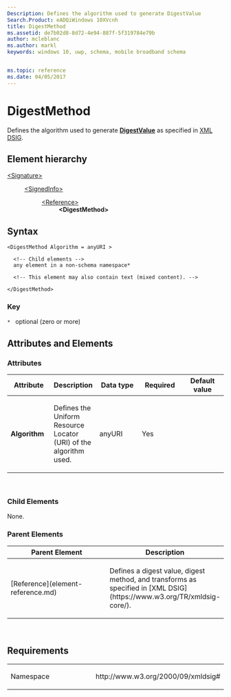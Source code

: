```yaml
---
Description: Defines the algorithm used to generate DigestValue
Search.Product: eADQiWindows 10XVcnh
title: DigestMethod
ms.assetid: de7b02d8-8d72-4e94-887f-5f319784e79b
author: mcleblanc
ms.author: markl
keywords: windows 10, uwp, schema, mobile broadband schema


ms.topic: reference
ms.date: 04/05/2017
---
```


# DigestMethod


Defines the algorithm used to generate [**DigestValue**](element-digestvalue.md) as specified in [XML DSIG](https://www.w3.org/TR/xmldsig-core/).

## Element hierarchy

<dl>
<dt><a href="element-signature.md">&lt;Signature&gt;</a></dt>
<dd>
<dl>
<dt><a href="element-signedinfo.md">&lt;SignedInfo&gt;</a></dt>
<dd>
<dl>
<dt><a href="element-reference.md">&lt;Reference&gt;</a></dt>
<dd><b>&lt;DigestMethod&gt;</b></dd>
</dl>
</dd>
</dl>
</dd>
</dl>

## Syntax

``` syntax
<DigestMethod Algorithm = anyURI >

  <!-- Child elements -->
  any element in a non-schema namespace*

  <!-- This element may also contain text (mixed content). -->

</DigestMethod>
```

### Key

`*`   optional (zero or more)

## Attributes and Elements


### Attributes

<table>
<colgroup>
<col width="20%" />
<col width="20%" />
<col width="20%" />
<col width="20%" />
<col width="20%" />
</colgroup>
<thead>
<tr class="header">
<th>Attribute</th>
<th>Description</th>
<th>Data type</th>
<th>Required</th>
<th>Default value</th>
</tr>
</thead>
<tbody>
<tr class="odd">
<td><strong>Algorithm</strong></td>
<td><p>Defines the Uniform Resource Locator (URI) of the algorithm used.</p></td>
<td>anyURI</td>
<td>Yes</td>
<td></td>
</tr>
</tbody>
</table>

 

### Child Elements

None.

### Parent Elements

<table>
<colgroup>
<col width="50%" />
<col width="50%" />
</colgroup>
<thead>
<tr class="header">
<th>Parent Element</th>
<th>Description</th>
</tr>
</thead>
<tbody>
<tr class="odd">
<td>[Reference](element-reference.md)</td>
<td><p>Defines a digest value, digest method, and transforms as specified in [XML DSIG](https://www.w3.org/TR/xmldsig-core/).</p></td>
</tr>
</tbody>
</table>

 

## Requirements

<table>
<colgroup>
<col width="50%" />
<col width="50%" />
</colgroup>
<tbody>
<tr class="odd">
<td><p>Namespace</p></td>
<td><p>http://www.w3.org/2000/09/xmldsig#</p></td>
</tr>
</tbody>
</table>

 

 



